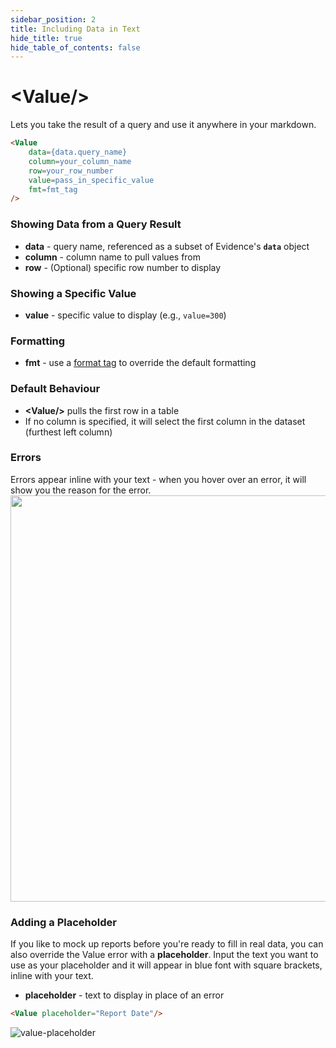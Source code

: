 ```yaml
---
sidebar_position: 2
title: Including Data in Text
hide_title: true
hide_table_of_contents: false
---
```


<h1 class="community-header"><span class="gradient">&lt;Value/></span></h1>

Lets you take the result of a query and use it anywhere in your markdown.

```markdown
<Value 
    data={data.query_name} 
    column=your_column_name
    row=your_row_number
    value=pass_in_specific_value
    fmt=fmt_tag
/>
```
### Showing Data from a Query Result
* **data** - query name, referenced as a subset of Evidence's **`data`** object
* **column** - column name to pull values from
* **row** - (Optional) specific row number to display

### Showing a Specific Value
* **value** - specific value to display (e.g., `value=300`)

### Formatting
* **fmt** - use a [format tag](/queries/number-formatting) to override the default formatting

### Default Behaviour
* **<span class="gradient">&lt;Value/></span>** pulls the first row in a table
* If no column is specified, it will select the first column in the dataset (furthest left column)

### Errors
Errors appear inline with your text - when you hover over an error, it will show you the reason for the error.
<img src="/static/img/value-error.gif" width="650"/>

### Adding a Placeholder
If you like to mock up reports before you're ready to fill in real data, you can also override the Value error with a **placeholder**. Input the text you want to use as your placeholder and it will appear in blue font with square brackets, inline with your text.

* **placeholder** - text to display in place of an error

```markdown
<Value placeholder="Report Date"/>
```

![value-placeholder](/img/value-placeholder.png)




